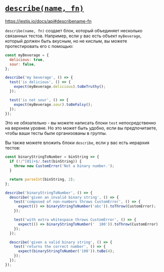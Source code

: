 # [`describe(name, fn)`](../../index.md)

https://jestjs.io/docs/api#describename-fn

`describe(name, fn)` создает блок, который объединяет несколько связанных тестов. Например, если у вас есть объект `myBeverage`, который должен быть вкусным, но не кислым, вы можете протестировать его с помощью:

```js
const myBeverage = {
  delicious: true,
  sour: false,
};

describe('my beverage', () => {
  test('is delicious', () => {
    expect(myBeverage.delicious).toBeTruthy();
  });

  test('is not sour', () => {
    expect(myBeverage.sour).toBeFalsy();
  });
});
```

Это не обязательно - вы можете написать блоки `test` непосредственно на верхнем уровне. Но это может быть удобно, если вы предпочитаете, чтобы ваши тесты были организованы в группы.

Вы также можете вложить блоки `describe`, если у вас есть иерархия тестов:

```js
const binaryStringToNumber = binString => {
  if (!/^[01]+$/.test(binString)) {
    throw new CustomError('Not a binary number.');
  }

  return parseInt(binString, 2);
};

describe('binaryStringToNumber', () => {
  describe('given an invalid binary string', () => {
    test('composed of non-numbers throws CustomError', () => {
      expect(() => binaryStringToNumber('abc')).toThrow(CustomError);
    });

    test('with extra whitespace throws CustomError', () => {
      expect(() => binaryStringToNumber('  100')).toThrow(CustomError);
    });
  });

  describe('given a valid binary string', () => {
    test('returns the correct number', () => {
      expect(binaryStringToNumber('100')).toBe(4);
    });
  });
});
```
